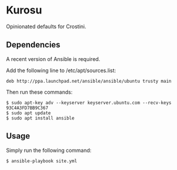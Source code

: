 # Kurosu
Opinionated defaults for Crostini.

## Dependencies
A recent version of Ansible is required.

Add the following line to /etc/apt/sources.list:

```
deb http://ppa.launchpad.net/ansible/ansible/ubuntu trusty main
```

Then run these commands:

```
$ sudo apt-key adv --keyserver keyserver.ubuntu.com --recv-keys 93C4A3FD7BB9C367
$ sudo apt update
$ sudo apt install ansible
```

## Usage
Simply run the following command:

```
$ ansible-playbook site.yml
```
